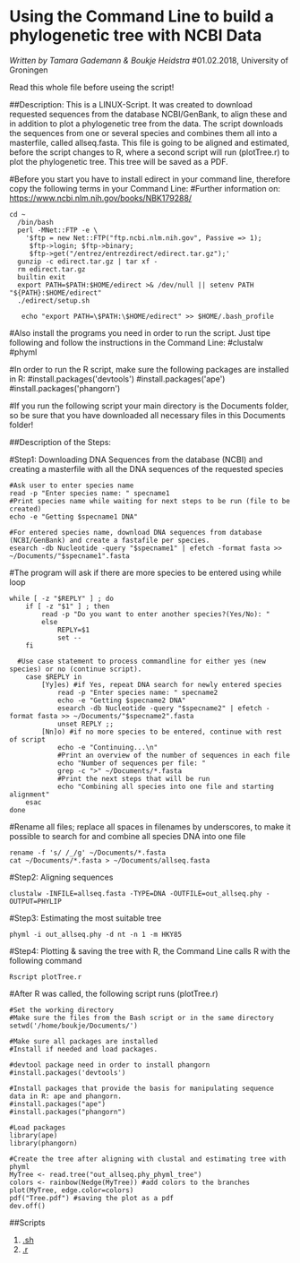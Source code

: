 # Using the Command Line to build a phylogenetic tree with NCBI Data
*Written by Tamara Gademann & Boukje Heidstra*
#01.02.2018, University of Groningen

Read this whole file before useing the script!

##Description:
This is a LINUX-Script. It was created to download requested sequences from the database NCBI/GenBank, to align these and in addition to plot a phylogenetic tree from the data. The script downloads the sequences from one or several species and combines them all into a masterfile, called allseq.fasta. This file is going to be aligned and estimated, before the script changes to R, where a second script will run (plotTree.r) to plot the phylogenetic tree. This tree will be saved as a PDF.

#Before you start you have to install edirect in your command line, therefore copy the following terms in your Command Line:
#Further information on: https://www.ncbi.nlm.nih.gov/books/NBK179288/

```
cd ~
  /bin/bash
  perl -MNet::FTP -e \
    '$ftp = new Net::FTP("ftp.ncbi.nlm.nih.gov", Passive => 1);
     $ftp->login; $ftp->binary;
     $ftp->get("/entrez/entrezdirect/edirect.tar.gz");'
  gunzip -c edirect.tar.gz | tar xf -
  rm edirect.tar.gz
  builtin exit
  export PATH=$PATH:$HOME/edirect >& /dev/null || setenv PATH "${PATH}:$HOME/edirect"
  ./edirect/setup.sh
  
   echo "export PATH=\$PATH:\$HOME/edirect" >> $HOME/.bash_profile
```
   
#Also install the programs you need in order to run the script. Just tipe following and follow the instructions in the Command Line:
#clustalw
#phyml
   
#In order to run the R script, make sure the following packages are installed in R:
#install.packages('devtools')
#install.packages('ape')
#install.packages('phangorn')
   
#If you run the following script your main directory is the Documents folder, so be sure that you have downloaded all necessary files in this Documents folder!
   
##Description of the Steps:
   
#Step1: Downloading DNA Sequences from the database (NCBI) and creating a masterfile with all the DNA sequences of the requested species
```
#Ask user to enter species name
read -p "Enter species name: " specname1
#Print species name while waiting for next steps to be run (file to be created)
echo -e "Getting $specname1 DNA"

#For entered species name, download DNA sequences from database (NCBI/GenBank) and create a fastafile per species.
esearch -db Nucleotide -query "$specname1" | efetch -format fasta >> ~/Documents/"$specname1".fasta
```
#The program will ask if there are more species to be entered using while loop
```
while [ -z "$REPLY" ] ; do 
	if [ -z "$1" ] ; then 
		read -p "Do you want to enter another species?(Yes/No): "
		else
			REPLY=$1
			set --
	fi

  #Use case statement to process commandline for either yes (new species) or no (continue script).
	case $REPLY in
		[Yy]es) #if Yes, repeat DNA search for newly entered species
			read -p "Enter species name: " specname2
			echo -e "Getting $specname2 DNA"
			esearch -db Nucleotide -query "$specname2" | efetch -format fasta >> ~/Documents/"$specname2".fasta
			unset REPLY ;;
		[Nn]o) #if no more species to be entered, continue with rest of script
			echo -e "Continuing...\n"
			#Print an overview of the number of sequences in each file
			echo "Number of sequences per file: "
			grep -c ">" ~/Documents/*.fasta
			#Print the next steps that will be run
			echo "Combining all species into one file and starting alignment"
	esac
done
```
#Rename all files; replace all spaces in filenames by underscores, to make it possible to search for and combine  all species DNA into one file
```
rename -f 's/ /_/g' ~/Documents/*.fasta
cat ~/Documents/*.fasta > ~/Documents/allseq.fasta
```
   
#Step2: Aligning sequences
```
clustalw -INFILE=allseq.fasta -TYPE=DNA -OUTFILE=out_allseq.phy -OUTPUT=PHYLIP
```
   
#Step3: Estimating the most suitable tree
```
phyml -i out_allseq.phy -d nt -n 1 -m HKY85
```
   
#Step4: Plotting & saving the tree with R, the Command Line calls R with the following command
```
Rscript plotTree.r
```

#After R was called, the following script runs (plotTree.r)
```
#Set the working directory
#Make sure the files from the Bash script or in the same directory
setwd('/home/boukje/Documents/')

#Make sure all packages are installed
#Install if needed and load packages.

#devtool package need in order to install phangorn
#install.packages('devtools')

#Install packages that provide the basis for manipulating sequence data in R: ape and phangorn.
#install.packages("ape")
#install.packages("phangorn")

#Load packages
library(ape)
library(phangorn)

#Create the tree after aligning with clustal and estimating tree with phyml
MyTree <- read.tree("out_allseq.phy_phyml_tree")
colors <- rainbow(Nedge(MyTree)) #add colors to the branches
plot(MyTree, edge.color=colors)
pdf("Tree.pdf") #saving the plot as a pdf
dev.off()
```
##Scripts
1. [.sh](finalfile.sh)
2. [.r](plotTree.r)
